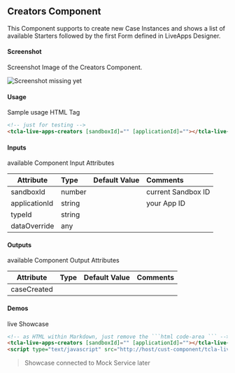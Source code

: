 ## Creators Component
This Component supports to create new Case Instances and shows a list of available Starters followed by the first Form defined in LiveApps Designer.

#### Screenshot
Screenshot Image of the Creators Component.

![Screenshot missing yet](Creators.png "Creators Component Image")

#### Usage
Sample usage HTML Tag

```html
<!-- just for testing -->
<tcla-live-apps-creators [sandboxId]="" [applicationId]=""></tcla-live-apps-creators>
```

#### Inputs
available Component Input Attributes

| Attribute         | Type                          | Default Value | Comments                                        |
| ----------------- |:----------------------------- |:------------- |:----------------------------------------------- |
| sandboxId         | number                        |               | current Sandbox ID                              |
| applicationId     | string                        |               | your App ID                                     |
| typeId            | string                        |               |                                                 |
| dataOverride      | any                           |               |                                                 |

#### Outputs
available Component Output Attributes

| Attribute         | Type                          | Default Value | Comments                                        |
| ----------------- |:----------------------------- |:------------- |:----------------------------------------------- |
| caseCreated       |                               |               |                                                 |

#### Demos
live Showcase

```html
<!-- as HTML within Markdown, just remove the ```html code-area ``` -->
<tcla-live-apps-creators [sandboxId]="" [applicationId]=""></tcla-live-apps-creators>
<script type="text/javascript" src="http://host/cust-component/tcla-live-apps-creators.js"></script>
```

> Showcase connected to Mock Service later


